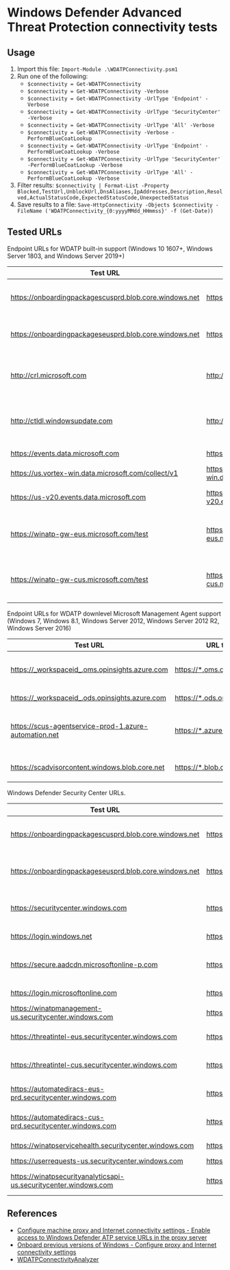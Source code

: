 # Windows Defender Advanced Threat Protection connectivity tests

## Usage

1. Import this file: `Import-Module .\WDATPConnectivity.psm1`
1. Run one of the following:
    * `$connectivity = Get-WDATPConnectivity`
    * `$connectivity = Get-WDATPConnectivity -Verbose`
    * `$connectivity = Get-WDATPConnectivity -UrlType 'Endpoint' -Verbose`
    * `$connectivity = Get-WDATPConnectivity -UrlType 'SecurityCenter' -Verbose`
    * `$connectivity = Get-WDATPConnectivity -UrlType 'All' -Verbose`
    * `$connectivity = Get-WDATPConnectivity -Verbose -PerformBlueCoatLookup`
    * `$connectivity = Get-WDATPConnectivity -UrlType 'Endpoint' -PerformBlueCoatLookup -Verbose`
    * `$connectivity = Get-WDATPConnectivity -UrlType 'SecurityCenter' -PerformBlueCoatLookup -Verbose`
    * `$connectivity = Get-WDATPConnectivity -UrlType 'All' -PerformBlueCoatLookup -Verbose`
1. Filter results: `$connectivity | Format-List -Property Blocked,TestUrl,UnblockUrl,DnsAliases,IpAddresses,Description,Resolved,ActualStatusCode,ExpectedStatusCode,UnexpectedStatus`
1. Save results to a file: `Save-HttpConnectivity -Objects $connectivity -FileName ('WDATPConnectivity_{0:yyyyMMdd_HHmmss}' -f (Get-Date))`

## Tested URLs

Endpoint URLs for WDATP built-in support (Windows 10 1607+, Windows Server 1803, and Windows Server 2019+)

| Test URL | URL to Unblock | Description |
| -- | -- | -- |
| <https://onboardingpackagescusprd.blob.core.windows.net> | <https://*.blob.core.windows.net> | Azure Blob storage. Eastern US data center. |
| <https://onboardingpackageseusprd.blob.core.windows.net> | <https://*.blob.core.windows.net> | Azure Blob storage. Central US data center. |
| <http://crl.microsoft.com> | <http://crl.microsoft.com> | Microsoft Certificate Revocation List responder URL. |
| <http://ctldl.windowsupdate.com> | <http://ctldl.windowsupdate.com> | Microsoft Certificate Trust List download URL. |
| <https://events.data.microsoft.com> | <https://events.data.microsoft.com> | WDATP event channel. |
| <https://us.vortex-win.data.microsoft.com/collect/v1> | <https://us.vortex-win.data.microsoft.com> | WDATP data channel. |
| <https://us-v20.events.data.microsoft.com> | <https://us-v20.events.data.microsoft.com> | WDATP event channel for 1803+. |
| <https://winatp-gw-eus.microsoft.com/test> | <https://winatp-gw-eus.microsoft.com> | WDATP heartbeat/C&C channel. Eastern US data center. |
| <https://winatp-gw-cus.microsoft.com/test> | <https://winatp-gw-cus.microsoft.com> | WDATP heartbeat/C&C channel. Central US data center. |

Endpoint URLs for WDATP downlevel Microsoft Management Agent support (Windows 7, Windows 8.1, Windows Server 2012, Windows Server 2012 R2, Windows Server 2016)

| Test URL | URL to Unblock | Description |
| -- | -- | -- |
| <https://_workspaceid_.oms.opinsights.azure.com>  | <https://*.oms.opinsights.azure.com> | Microsoft Management Agent communication. |
| <https://_workspaceid_.ods.opinsights.azure.com> | <https://*.ods.opinsights.azure.com> | Azure OMS data collection. |
| <https://scus-agentservice-prod-1.azure-automation.net> | <https://*.azure-automation.net> | Azure Automation. Process and workflow automation. |
| <https://scadvisorcontent.windows.blob.core.net> | <https://*.blob.core.windows.net> | System Center Advisor content. |

Windows Defender Security Center URLs.

| Test URL | URL to Unblock | Description |
| -- | -- | -- |
| <https://onboardingpackagescusprd.blob.core.windows.net> | <https://*.blob.core.windows.net> | Azure Blob storage. Eastern US data center. |
| <https://onboardingpackageseusprd.blob.core.windows.net> | <https://*.blob.core.windows.net> | Azure Blob storage. Central US data center. |
| <https://securitycenter.windows.com> | <https://securitycenter.windows.com> | Windows Defender Security Center. |
| <https://login.windows.net> | <https://login.windows.net> | Azure AD authentication. |
| <https://secure.aadcdn.microsoftonline-p.com> | <https://*.microsoftonline-p.com> | Azure AD Connect / Azure MFA / Azure ADFS. |
| <https://login.microsoftonline.com> | <https://login.microsoftonline.com> | Azure AD authentication |
| <https://winatpmanagement-us.securitycenter.windows.com> | <https://*.securitycenter.windows.com> | |
| <https://threatintel-eus.securitycenter.windows.com> | <https://*.securitycenter.windows.com> | Threat Intel. Eastern US data center. |
| <https://threatintel-cus.securitycenter.windows.com> | <https://*.securitycenter.windows.com> | Threat Intel. Central US data center. |
| <https://automatediracs-eus-prd.securitycenter.windows.com> | <https://*.securitycenter.windows.com> | Automated IR. Eastern US data center. |
| <https://automatediracs-cus-prd.securitycenter.windows.com> | <https://*.securitycenter.windows.com> | Automated IR. Central US data center. |
| <https://winatpservicehealth.securitycenter.windows.com> | <https://*.securitycenter.windows.com> | Service health status. |
| <https://userrequests-us.securitycenter.windows.com> | <https://*.securitycenter.windows.com> | |
| <https://winatpsecurityanalyticsapi-us.securitycenter.windows.com> | <https://*.securitycenter.windows.com> | Secure Score security analytics. |

## References

* [Configure machine proxy and Internet connectivity settings - Enable access to Windows Defender ATP service URLs in the proxy server](https://docs.microsoft.com/en-us/windows/security/threat-protection/windows-defender-atp/configure-proxy-internet-windows-defender-advanced-threat-protection#enable-access-to-windows-defender-atp-service-urls-in-the-proxy-server)
* [Onboard previous versions of Windows - Configure proxy and Internet connectivity settings](https://docs.microsoft.com/en-us/windows/security/threat-protection/windows-defender-atp/onboard-downlevel-windows-defender-advanced-threat-protection#configure-proxy-and-internet-connectivity-settings)
* [WDATPConnectivityAnalyzer](https://go.microsoft.com/fwlink/p/?linkid=823683)
